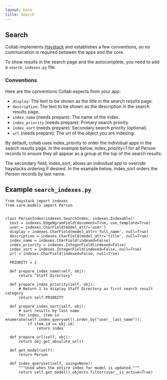 ```yaml
---
layout: base
title: Search
---
```


## Search


Collab implements [Haystack](http://haystacksearch.org/) and establishes a few conventions, 
so no commuication is required between the apps and the core.

To show results in the search page and the autocomplete, you need to add a `search_indexes.py` file.

### Conventions

Here are the conventions Collab expects from your app:

* ``display``: The text to be shown as the title in the search results page.
* ``description``: The text to be shown as the description in the search results page.
* ``index_name`` (needs prepare): The name of the index.
* ``index_priority`` (needs prepare): Primary search priority.
* ``index_sort`` (needs prepare): Secondary search priority (optional)
* ``url`` (needs prepare): The url of the object you are indexing.

By default, collab uses index_priority to order the individual apps in the search results page.  In the example below, index_priority=1 for all Person records to ensure they all appear as a group at the top of the search results.

The secondary field, index_sort, allows an individual app to override haystacks ordering if desired.  In the example below, index_sort orders the Person records by last name.

## Example ``search_indexes.py``

    from haystack import indexes
    from core.models import Person


    class PersonIndex(indexes.SearchIndex, indexes.Indexable):
      text = indexes.EdgeNgramField(document=True, use_template=True)
      user = indexes.CharField(model_attr='user')
      display = indexes.CharField(model_attr='full_name', null=True)
      description = indexes.CharField(model_attr='title', null=True)
      index_name = indexes.CharField(indexed=False)
      index_priority = indexes.IntegerField(indexed=False)
      index_sort = indexes.IntegerField(indexed=False, null=True)
      url = indexes.CharField(indexed=False, null=True)

      PRIORITY = 1

      def prepare_index_name(self, obj):
          return "Staff Directory"

      def prepare_index_priority(self, obj):
          # Return 1 to display Staff Directory as first search result category
          return self.PRIORITY
          
      def prepare_index_sort(self, obj):
          # sort results by last name
          for index, item in enumerate(self.index_queryset().order_by("user__last_name")):
              if item.id == obj.id:
                  return index

      def prepare_url(self, obj):
          return obj.get_absolute_url()

      def get_model(self):
          return Person

      def index_queryset(self, using=None):
          """Used when the entire index for model is updated."""
          return self.get_model().objects.filter(user__is_active=True)


